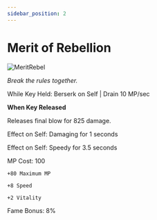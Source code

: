 ```yaml
---
sidebar_position: 2
---
```


# Merit of Rebellion

![MeritRebel](https://vwiki.valorserver.com/api/item/picture/merit%20of%20rebellion)

<i>Break the rules together.</i>

While Key Held: Berserk on Self | Drain 10 MP/sec

**When Key Released**

Releases final blow for 825 damage.

Effect on Self: Damaging for 1 seconds

Effect on Self: Speedy for 3.5 seconds

MP Cost: 100

    +80 Maximum MP
    
    +8 Speed
    
    +2 Vitality
    
Fame Bonus: 8%
